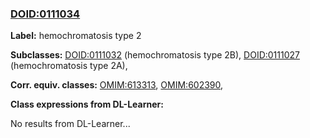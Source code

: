 
### [DOID:0111034](http://purl.obolibrary.org/obo/DOID_0111034)
**Label:** hemochromatosis type 2

**Subclasses:** [DOID:0111032](http://purl.obolibrary.org/obo/DOID_0111032) (hemochromatosis type 2B), [DOID:0111027](http://purl.obolibrary.org/obo/DOID_0111027) (hemochromatosis type 2A), 

**Corr. equiv. classes:** [OMIM:613313](http://purl.obolibrary.org/obo/OMIM_613313), [OMIM:602390](http://purl.obolibrary.org/obo/OMIM_602390), 

**Class expressions from DL-Learner:**

No results from DL-Learner...



